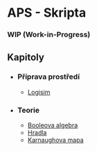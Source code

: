 # APS - Skripta

### WIP (Work-in-Progress)

## Kapitoly

- ### Příprava prostředí
	- [Logisim](/kapitoly/logisim.md)


- ### Teorie
	- [Booleova algebra](/kapitoly/booleova-algebra.md)
	- [Hradla](/kapitoly/hradla.md)
	- [Karnaughova mapa](/kapitoly/karnaughova-mapa.md)